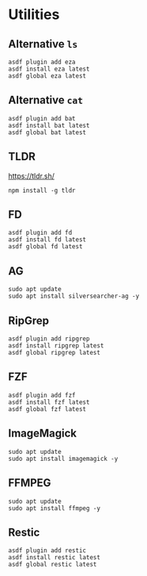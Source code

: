 # Utilities

## Alternative `ls`

```shell:terminal
asdf plugin add eza
asdf install eza latest
asdf global eza latest
```

## Alternative `cat`

```shell:terminal
asdf plugin add bat
asdf install bat latest
asdf global bat latest
```

## TLDR

https://tldr.sh/

```shell:terminal
npm install -g tldr
```

## FD

```shell:terminal
asdf plugin add fd
asdf install fd latest
asdf global fd latest
```

## AG

```shell:terminal
sudo apt update
sudo apt install silversearcher-ag -y
```

## RipGrep

```shell:terminal
asdf plugin add ripgrep
asdf install ripgrep latest
asdf global ripgrep latest
```

## FZF

```shell:terminal
asdf plugin add fzf
asdf install fzf latest
asdf global fzf latest
```

## ImageMagick

```shell:terminal
sudo apt update
sudo apt install imagemagick -y
```

## FFMPEG

```shell:terminal
sudo apt update
sudo apt install ffmpeg -y
```

## Restic

```shell:terminal
asdf plugin add restic
asdf install restic latest
asdf global restic latest
```
